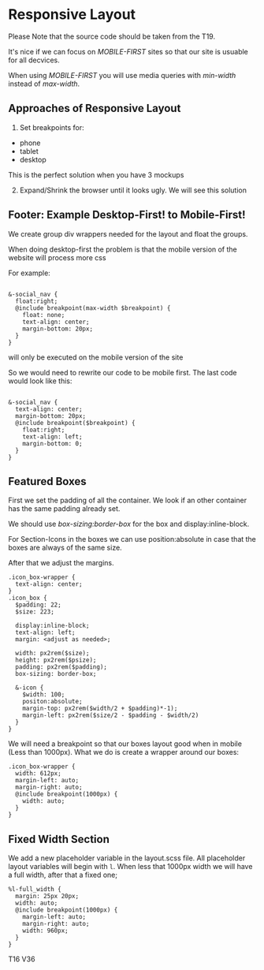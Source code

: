 # Responsive Layout

Please Note that the source code should be taken from the T19.

It's nice if we can focus on *MOBILE-FIRST* sites so that our site is usuable for all decvices.

When using *MOBILE-FIRST* you will use media queries with *min-width* instead of *max-width*.

## Approaches of Responsive Layout

1. Set breakpoints for:
 - phone
 - tablet
 - desktop

This is the perfect solution when you have 3 mockups

2. Expand/Shrink the browser until it looks ugly.
We will see this solution

## Footer: Example Desktop-First! to Mobile-First!

We create group div wrappers needed for the layout and float the groups.

When doing desktop-first the problem is that the mobile version of the website will process more css

For example:
```

&-social_nav {
  float:right;
  @include breakpoint(max-width $breakpoint) {
    float: none;
    text-align: center;
    margin-bottom: 20px;
  }
}
```
will only be executed on the mobile version of the site

So we would need to rewrite our code to be mobile first.
The last code would look like this:

```

&-social_nav {
  text-align: center;
  margin-bottom: 20px;
  @include breakpoint($breakpoint) {
    float:right;
    text-align: left;
    margin-bottom: 0;
  }
}
```

## Featured Boxes

First we set the padding of all the container. We look if an other container has the same padding already set.

We should use *box-sizing:border-box* for the box and display:inline-block.

For Section-Icons in the boxes we can use position:absolute in case that the boxes are always of the same size.

After that we adjust the margins.

```
.icon_box-wrapper {
  text-align: center;
}
.icon_box {
  $padding: 22;
  $size: 223;

  display:inline-block;
  text-align: left;
  margin: <adjust as needed>;

  width: px2rem($size);
  height: px2rem($psize);
  padding: px2rem($padding);
  box-sizing: border-box;

  &-icon {
    $width: 100;
    positon:absolute;
    margin-top: px2rem($width/2 + $padding)*-1);
    margin-left: px2rem($size/2 - $padding - $width/2)
  }
}
```

We will need a breakpoint so that our boxes layout good when in mobile (Less than 1000px). What we do is create a wrapper around our boxes:

```
.icon_box-wrapper {
  width: 612px;
  margin-left: auto;
  margin-right: auto;
  @include breakpoint(1000px) {
    width: auto;
  }
}
```

## Fixed Width Section

We add a new placeholder variable in the layout.scss file.
All placeholder layout variables will begin with `l`.
When less that 1000px width we will have a full width, after that a fixed one;

```
%l-full_width {
  margin: 25px 20px;
  width: auto;
  @include breakpoint(1000px) { 
    margin-left: auto;
    margin-right: auto;
    width: 960px;
  }
}
```

T16
V36
